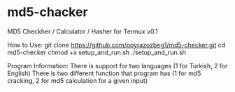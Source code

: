# md5-chacker
MD5 Checkher / Calculator / Hasher for Termux v0.1

How to Use:
git clone https://github.com/poyrazozbeg1/md5-checker.git
cd md5-checker
chmod +x setup_and_run.sh
./setup_and_run.sh



Program Information:
There is support for two languages (1 for Turkish, 2 for English)
There is two different function that program has (1 for md5 cracking, 2 for md5 calculation for a given input)

